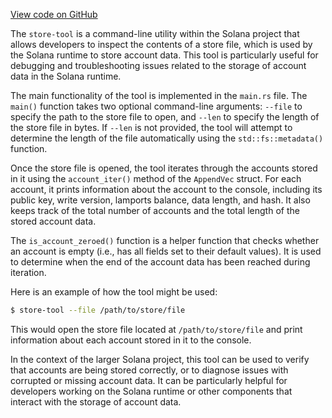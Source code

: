 
[View code on GitHub](https://github.com/solana-labs/solana/tree/master/na/runtime/store-tool/src)

The `store-tool` is a command-line utility within the Solana project that allows developers to inspect the contents of a store file, which is used by the Solana runtime to store account data. This tool is particularly useful for debugging and troubleshooting issues related to the storage of account data in the Solana runtime.

The main functionality of the tool is implemented in the `main.rs` file. The `main()` function takes two optional command-line arguments: `--file` to specify the path to the store file to open, and `--len` to specify the length of the store file in bytes. If `--len` is not provided, the tool will attempt to determine the length of the file automatically using the `std::fs::metadata()` function.

Once the store file is opened, the tool iterates through the accounts stored in it using the `account_iter()` method of the `AppendVec` struct. For each account, it prints information about the account to the console, including its public key, write version, lamports balance, data length, and hash. It also keeps track of the total number of accounts and the total length of the stored account data.

The `is_account_zeroed()` function is a helper function that checks whether an account is empty (i.e., has all fields set to their default values). It is used to determine when the end of the account data has been reached during iteration.

Here is an example of how the tool might be used:

```bash
$ store-tool --file /path/to/store/file
```

This would open the store file located at `/path/to/store/file` and print information about each account stored in it to the console.

In the context of the larger Solana project, this tool can be used to verify that accounts are being stored correctly, or to diagnose issues with corrupted or missing account data. It can be particularly helpful for developers working on the Solana runtime or other components that interact with the storage of account data.